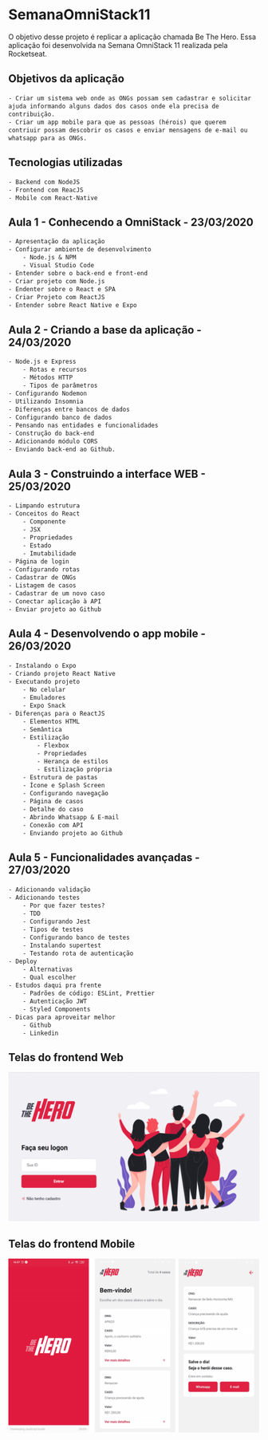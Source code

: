 # SemanaOmniStack11
O objetivo desse projeto é replicar a aplicação chamada Be The Hero. 
Essa aplicação foi desenvolvida na Semana OmniStack 11 realizada pela Rocketseat. 

## Objetivos da aplicação
    - Criar um sistema web onde as ONGs possam sem cadastrar e solicitar ajuda informando alguns dados dos casos onde ela precisa de contribuição.
    - Criar um app mobile para que as pessoas (hérois) que querem contriuir possam descobrir os casos e enviar mensagens de e-mail ou whatsapp para as ONGs.

## Tecnologias utilizadas
    - Backend com NodeJS
    - Frontend com ReacJS
    - Mobile com React-Native

## Aula 1 - Conhecendo a OmniStack - 23/03/2020
    - Apresentação da aplicação
    - Configurar ambiente de desenvolvimento
        - Node.js & NPM
        - Visual Studio Code
    - Entender sobre o back-end e front-end
    - Criar projeto com Node.js
    - Endenter sobre o React e SPA
    - Criar Projeto com ReactJS
    - Entender sobre React Native e Expo

## Aula 2 - Criando a base da aplicação - 24/03/2020
    - Node.js e Express
        - Rotas e recursos
        - Métodos HTTP
        - Tipos de parâmetros
    - Configurando Nodemon
    - Utilizando Insomnia
    - Diferenças entre bancos de dados
    - Configurando banco de dados
    - Pensando nas entidades e funcionalidades
    - Construção do back-end
    - Adicionando módulo CORS
    - Enviando back-end ao Github.
    
## Aula 3 - Construindo a interface WEB - 25/03/2020
    - Limpando estrutura
    - Conceitos do React
        - Componente
        - JSX
        - Propriedades
        - Estado
        - Imutabilidade
    - Página de login
    - Configurando rotas
    - Cadastrar de ONGs
    - Listagem de casos
    - Cadastrar de um novo caso
    - Conectar aplicação à API
    - Enviar projeto ao Github

## Aula 4 - Desenvolvendo o app mobile - 26/03/2020
    - Instalando o Expo
    - Criando projeto React Native
    - Executando projeto
        - No celular
        - Emuladores
        - Expo Snack
    - Diferenças para o ReactJS
        - Elementos HTML
        - Semântica
        - Estilização
            - Flexbox
            - Propriedades
            - Herança de estilos
            - Estilização própria
        - Estrutura de pastas
        - Ícone e Splash Screen
        - Configurando navegação
        - Página de casos
        - Detalhe do caso
        - Abrindo Whatsapp & E-mail
        - Conexão com API
        - Enviando projeto ao Github

## Aula 5 - Funcionalidades avançadas - 27/03/2020
    - Adicionando validação
    - Adicionando testes
        - Por que fazer testes?
        - TDD
        - Configurando Jest
        - Tipos de testes
        - Configurando banco de testes
        - Instalando supertest
        - Testando rota de autenticação
    - Deploy
        - Alternativas
        - Qual escolher
    - Estudos daqui pra frente
        - Padrões de código: ESLint, Prettier
        - Autenticação JWT
        - Styled Components
    - Dicas para aproveitar melhor
        - Github
        - Linkedin

## Telas do frontend Web
![](frontend/src/assets/screens.gif)

## Telas do frontend Mobile
![](mobile/src/assets/telasmobile.png)